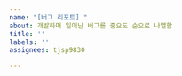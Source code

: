 ```yaml
---
name: "[버그 리포트] "
about: 개발하며 일어난 버그를 중요도 순으로 나열함
title: ''
labels: ''
assignees: tjsp9830

---
```



